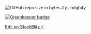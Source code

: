 <img alt="GitHub repo size in bytes" src="https://img.shields.io/github/repo-size/kcomain/js-api-sandbox.svg">
# js-hdgb4y

[![Greenkeeper badge](https://badges.greenkeeper.io/kcomain/js-api-sandbox.svg)](https://greenkeeper.io/)

[Edit on StackBlitz ⚡️](https://stackblitz.com/edit/js-sandbox-api)